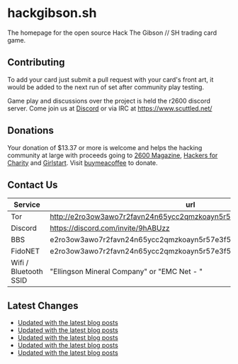 # hackgibson.sh
The homepage for the open source Hack The Gibson // SH trading card game.


## Contributing

To add your card just submit a pull request with your card's front art, it would be added to the next run of set after community play testing.

Game play and discussions over the project is held the r2600 discord server. Come join us at [Discord](https://discord.com/invite/9hABUzz) or via IRC at https://www.scuttled.net/


## Donations

Your donation of $13.37 or more is welcome and helps the hacking community at large with proceeds going to [2600 Magazine](https://2600.com/), [Hackers for Charity](https://hackersforcharity.org) and [Girlstart](https://girlstart.org).  Visit [buymeacoffee](https://www.buymeacoffee.com/hackgibson.sh) to donate.


## Contact Us

Service | url
-|-
Tor | http://e2ro3ow3awo7r2favn24n65ycc2qmzkoayn5r57e3f56nvjwdcgg32ad.onion
Discord | https://discord.com/invite/9hABUzz
BBS | e2ro3ow3awo7r2favn24n65ycc2qmzkoayn5r57e3f56nvjwdcgg32ad.onion:23
FidoNET | e2ro3ow3awo7r2favn24n65ycc2qmzkoayn5r57e3f56nvjwdcgg32ad.onion:24554
Wifi / Bluetooth SSID | "Ellingson Mineral Company" or "EMC Net - <fidonet address>"

## Latest Changes
<!-- BLOG-POST-LIST:START -->
- [Updated with the latest blog posts](https://github.com/DFW2600/hackgibson.sh/commit/8c4506ef56840b408af1503ace54b9c6951451d4)
- [Updated with the latest blog posts](https://github.com/DFW2600/hackgibson.sh/commit/233840bc55d019485135ddb14cffbf3ded80c812)
- [Updated with the latest blog posts](https://github.com/DFW2600/hackgibson.sh/commit/2987b8f12e8e20845edea837ba63394252467aba)
- [Updated with the latest blog posts](https://github.com/DFW2600/hackgibson.sh/commit/dd2d8b6ff71d9efbc9d8f074f64e2e3b159b8191)
- [Updated with the latest blog posts](https://github.com/DFW2600/hackgibson.sh/commit/b73091f43c2603f7bcb26bd7b3fdc6b74f028ea1)
<!-- BLOG-POST-LIST:END -->
